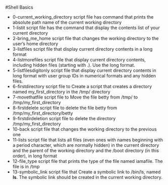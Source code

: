 #Shell Basics

- 0-current\_working\_directory script file has command that prints the absolute path name of the current working directory
- 1-listit script file has the command that display the contents list of your current directory
- 2-bring\_me\_home script file that changes the working directory to the user’s home directory
- 3-listfiles script file that display current directory contents in a long format
- 4-listmorefiles script file that display current directory contents, including hidden files (starting with .). Use the long format.
- 5-listfilesdigitonly script file that display current directory contents in long format with user group IDs in numerical formats and any hidden files.
- 6-firstdirectory script file to Create a script that creates a directory named my\_first\_directory in the /tmp/ directory
- 7-movethatfile script file to Move the file betty from /tmp/ to /tmp/my\_first\_directory
- 8-firstdelete script file to delete the file betty from /tmp/my\_first\_directory/betty
- 9-firstdirdeletion script file to delete the directory /tmp/my\_first\_directory
- 10-back script file that changes the working directory to the previous one
- 11-lists script file that lists all files (even ones with names beginning with a period character, which are normally hidden) in the current directory and the parent of the working directory and the /boot directory (in this order), in long format
- 12-file\_type script file that prints the type of the file named iamafile. The file is in /tmp
- 13-symbolic\_link script file that Create a symbolic link to /bin/ls, named __ls__. The symbolic link should be created in the current working directory.
